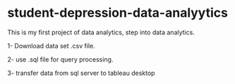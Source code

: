 # student-depression-data-analyytics
This is my first project of data analytics, step into data analytics.

1- Download data set .csv file.

2- use .sql file for query processing.

3- transfer data from sql server to tableau desktop
